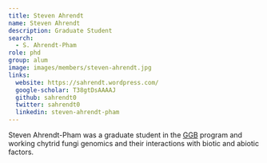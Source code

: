 ```yaml
---
title: Steven Ahrendt
name: Steven Ahrendt
description: Graduate Student
search:
  - S. Ahrendt-Pham
role: phd
group: alum
image: images/members/steven-ahrendt.jpg
links:
  website: https://sahrendt.wordpress.com/
  google-scholar: T38gtDsAAAAJ
  github: sahrendt0
  twitter: sahrendt0
  linkedin: steven-ahrendt-pham
---
```


Steven Ahrendt-Pham was a graduate student in the [GGB](http://ggb.ucr.edu) program and working chytrid fungi genomics and their interactions with biotic and abiotic factors.
